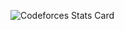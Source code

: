 ![Codeforces Stats Card](https://codeforces-stats-api.herokuapp.com/stats?username=imtiyazrasool92&theme=1)
